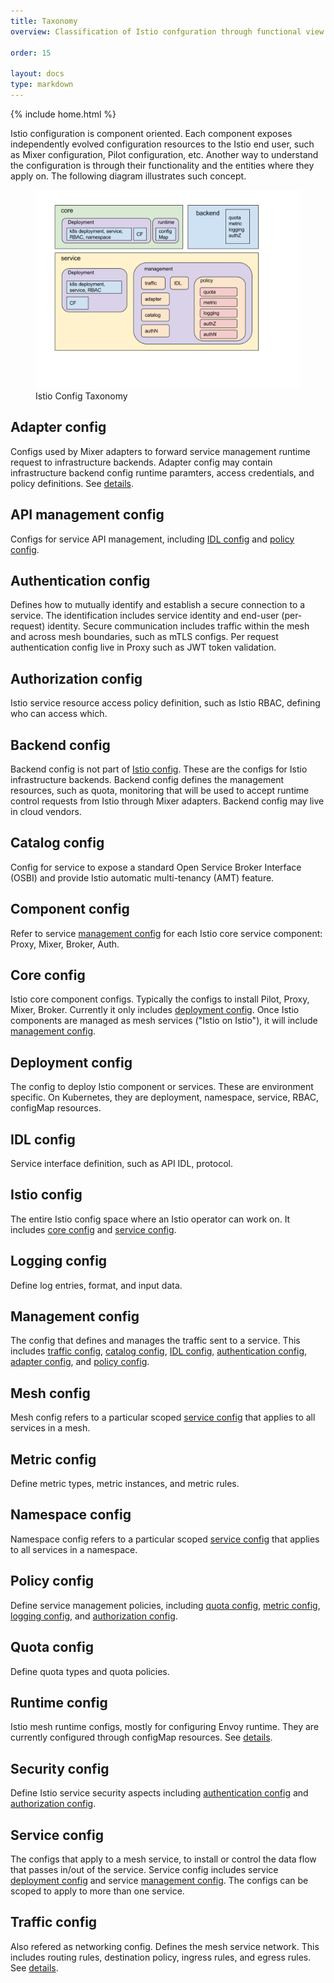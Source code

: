 ```yaml
---
title: Taxonomy
overview: Classification of Istio confguration through functional view.

order: 15

layout: docs
type: markdown
---
```

{% include home.html %}

Istio configuration is component oriented. Each component exposes independently evolved
configuration resources to the Istio end user, such as Mixer configuration,
 Pilot configuration, etc. Another way to understand the configuration is through their functionality and the entities where they apply on. 
The following diagram illustrates such concept. 

<figure><img src="./img/space.svg" alt="Config taxonomy." title="Istio Config Taxonomy"/>
<figcaption>Istio Config Taxonomy</figcaption></figure>

## Adapter config

Configs used by Mixer adapters to forward service management runtime request to
infrastructure backends. Adapter config may contain infrastructure backend config
runtime paramters, access credentials, and policy definitions. See
[details]({{home}}/docs/reference/config/mixer/adapters).

## API management config

Configs for service API management, including [IDL config](#idl-config) and
[policy config](#policy-config).

## Authentication config

Defines how to mutually identify and establish a secure connection to a
service. The identification includes service identity and end-user
(per-request) identity. Secure communication includes traffic within the mesh
and across mesh boundaries, such as mTLS configs. Per request authentication
config live in Proxy such as JWT token validation.

## Authorization config

Istio service resource access policy definition, such as Istio RBAC, defining
who can access which.

## Backend config

Backend config is not part of [Istio config](#istio-config). These are the
configs for Istio infrastructure backends. Backend config defines the
management resources, such as quota, monitoring that will be used to accept
runtime control requests from Istio through Mixer adapters. Backend config may
live in cloud vendors.

## Catalog config

Config for service to expose a standard Open Service Broker Interface (OSBI)
and provide Istio automatic multi-tenancy (AMT) feature. 

## Component config

Refer to service [management config](#management-config) for each Istio core
service component: Proxy, Mixer, Broker, Auth.

## Core config

Istio core component configs. Typically the configs to install Pilot, Proxy,
Mixer, Broker. Currently it only includes [deployment
config](#deployment-config). Once Istio components are managed as mesh services
("Istio on Istio"), it will include [management config](#management-config).

## Deployment config

The config to deploy Istio component or services. These are environment
specific. On Kubernetes, they are deployment, namespace, service, RBAC,
configMap resources. 

## IDL config

Service interface definition, such as API IDL, protocol.

## Istio config

The entire Istio config space where an Istio operator can work on. It includes
[core config](#core-config) and [service config](#service-config).

## Logging config

Define log entries, format, and input data.

## Management config

The config that defines and manages the traffic sent to a service. This
includes [traffic config](#traffic-config), [catalog config](#catalog-config),
[IDL config](#idl-config), [authentication config](#authentication-config),
[adapter config](#adapter-config), and [policy config](#policy-config).

## Mesh config

Mesh config refers to a particular scoped [service config](#service-config)
that applies to all services in a mesh.

## Metric config

Define metric types, metric instances, and metric rules. 

## Namespace config

Namespace config refers to a particular scoped [service
config](#service-config) that applies to all services in a namespace.

## Policy config

Define service management policies, including [quota config](#quota-config),
[metric config](#metric-config), [logging config](#logging-config), and
[authorization config](#authorization-config).

## Quota config

Define quota types and quota policies.

## Runtime config

Istio mesh runtime configs, mostly for configuring Envoy runtime. They are
currently configured through configMap resources. See
[details]({{home}}/docs/reference/config/service-mesh.html). 

## Security config

Define Istio service security aspects including [authentication
config](#authentication-config) and [authorization config](#authorization-config).

## Service config

The configs that apply to a mesh service, to install or control the data flow
that passes in/out of the service. Service config includes service [deployment
config](#deployment-config) and service [management
config](#management-config). The configs can be scoped to apply to more than
one service.

## Traffic config

Also refered as networking config. Defines the mesh service network. This
includes routing rules, destination policy, ingress rules, and egress rules.
See [details]({{home}}/docs/reference/config/traffic-rules).
